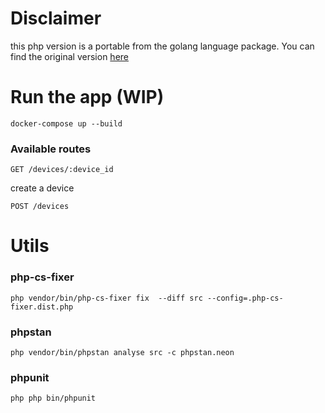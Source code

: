 # Disclaimer

this php version is a portable from the golang language package. You can find the original version [here](https://github.com/StereoFlo/go-inventory-app)

# Run the app (WIP)

```shell
docker-compose up --build
```


### Available routes
`GET /devices/:device_id`

create a device

`POST /devices`

# Utils

### php-cs-fixer
```shell
php vendor/bin/php-cs-fixer fix  --diff src --config=.php-cs-fixer.dist.php
```
### phpstan
```shell
php vendor/bin/phpstan analyse src -c phpstan.neon
```
### phpunit
```shell
php php bin/phpunit
```